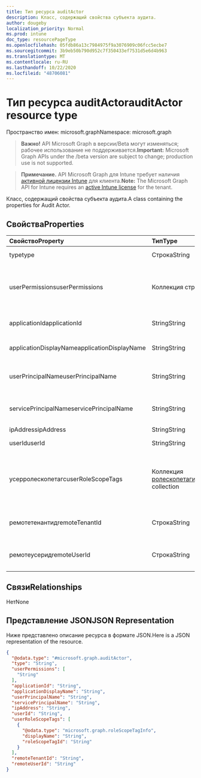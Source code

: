 ```yaml
---
title: Тип ресурса auditActor
description: Класс, содержащий свойства субъекта аудита.
author: dougeby
localization_priority: Normal
ms.prod: intune
doc_type: resourcePageType
ms.openlocfilehash: 05fdb86a13c7984975f9a3076909c06fcc5ecbe7
ms.sourcegitcommit: 3b9eb50b790d952c7f350433ef7531d5e6d4b963
ms.translationtype: MT
ms.contentlocale: ru-RU
ms.lasthandoff: 10/22/2020
ms.locfileid: "48706081"
---
```

# <a name="auditactor-resource-type"></a><span data-ttu-id="b8405-103">Тип ресурса auditActor</span><span class="sxs-lookup"><span data-stu-id="b8405-103">auditActor resource type</span></span>

<span data-ttu-id="b8405-104">Пространство имен: microsoft.graph</span><span class="sxs-lookup"><span data-stu-id="b8405-104">Namespace: microsoft.graph</span></span>

> <span data-ttu-id="b8405-105">**Важно!** API Microsoft Graph в версии/Beta могут изменяться; рабочее использование не поддерживается.</span><span class="sxs-lookup"><span data-stu-id="b8405-105">**Important:** Microsoft Graph APIs under the /beta version are subject to change; production use is not supported.</span></span>

> <span data-ttu-id="b8405-106">**Примечание.** API Microsoft Graph для Intune требует наличия [активной лицензии Intune](https://go.microsoft.com/fwlink/?linkid=839381) для клиента.</span><span class="sxs-lookup"><span data-stu-id="b8405-106">**Note:** The Microsoft Graph API for Intune requires an [active Intune license](https://go.microsoft.com/fwlink/?linkid=839381) for the tenant.</span></span>

<span data-ttu-id="b8405-107">Класс, содержащий свойства субъекта аудита.</span><span class="sxs-lookup"><span data-stu-id="b8405-107">A class containing the properties for Audit Actor.</span></span>

## <a name="properties"></a><span data-ttu-id="b8405-108">Свойства</span><span class="sxs-lookup"><span data-stu-id="b8405-108">Properties</span></span>
|<span data-ttu-id="b8405-109">Свойство</span><span class="sxs-lookup"><span data-stu-id="b8405-109">Property</span></span>|<span data-ttu-id="b8405-110">Тип</span><span class="sxs-lookup"><span data-stu-id="b8405-110">Type</span></span>|<span data-ttu-id="b8405-111">Описание</span><span class="sxs-lookup"><span data-stu-id="b8405-111">Description</span></span>|
|:---|:---|:---|
|<span data-ttu-id="b8405-112">type</span><span class="sxs-lookup"><span data-stu-id="b8405-112">type</span></span>|<span data-ttu-id="b8405-113">Строка</span><span class="sxs-lookup"><span data-stu-id="b8405-113">String</span></span>|<span data-ttu-id="b8405-114">Тип субъекта.</span><span class="sxs-lookup"><span data-stu-id="b8405-114">Actor Type.</span></span>|
|<span data-ttu-id="b8405-115">userPermissions</span><span class="sxs-lookup"><span data-stu-id="b8405-115">userPermissions</span></span>|<span data-ttu-id="b8405-116">Коллекция строк</span><span class="sxs-lookup"><span data-stu-id="b8405-116">String collection</span></span>|<span data-ttu-id="b8405-117">Список разрешений пользователей во время аудита.</span><span class="sxs-lookup"><span data-stu-id="b8405-117">List of user permissions when the audit was performed.</span></span>|
|<span data-ttu-id="b8405-118">applicationId</span><span class="sxs-lookup"><span data-stu-id="b8405-118">applicationId</span></span>|<span data-ttu-id="b8405-119">String</span><span class="sxs-lookup"><span data-stu-id="b8405-119">String</span></span>|<span data-ttu-id="b8405-120">ИД приложения AAD.</span><span class="sxs-lookup"><span data-stu-id="b8405-120">AAD Application Id.</span></span>|
|<span data-ttu-id="b8405-121">applicationDisplayName</span><span class="sxs-lookup"><span data-stu-id="b8405-121">applicationDisplayName</span></span>|<span data-ttu-id="b8405-122">String</span><span class="sxs-lookup"><span data-stu-id="b8405-122">String</span></span>|<span data-ttu-id="b8405-123">Имя приложения.</span><span class="sxs-lookup"><span data-stu-id="b8405-123">Name of the Application.</span></span>|
|<span data-ttu-id="b8405-124">userPrincipalName</span><span class="sxs-lookup"><span data-stu-id="b8405-124">userPrincipalName</span></span>|<span data-ttu-id="b8405-125">String</span><span class="sxs-lookup"><span data-stu-id="b8405-125">String</span></span>|<span data-ttu-id="b8405-126">Имя участника-пользователя (UPN).</span><span class="sxs-lookup"><span data-stu-id="b8405-126">User Principal Name (UPN).</span></span>|
|<span data-ttu-id="b8405-127">servicePrincipalName</span><span class="sxs-lookup"><span data-stu-id="b8405-127">servicePrincipalName</span></span>|<span data-ttu-id="b8405-128">String</span><span class="sxs-lookup"><span data-stu-id="b8405-128">String</span></span>|<span data-ttu-id="b8405-129">Имя субъекта-службы (SPN).</span><span class="sxs-lookup"><span data-stu-id="b8405-129">Service Principal Name (SPN).</span></span>|
|<span data-ttu-id="b8405-130">ipAddress</span><span class="sxs-lookup"><span data-stu-id="b8405-130">ipAddress</span></span>|<span data-ttu-id="b8405-131">String</span><span class="sxs-lookup"><span data-stu-id="b8405-131">String</span></span>|<span data-ttu-id="b8405-132">IP-адрес.</span><span class="sxs-lookup"><span data-stu-id="b8405-132">IPAddress.</span></span>|
|<span data-ttu-id="b8405-133">userId</span><span class="sxs-lookup"><span data-stu-id="b8405-133">userId</span></span>|<span data-ttu-id="b8405-134">String</span><span class="sxs-lookup"><span data-stu-id="b8405-134">String</span></span>|<span data-ttu-id="b8405-135">ИД пользователя.</span><span class="sxs-lookup"><span data-stu-id="b8405-135">User Id.</span></span>|
|<span data-ttu-id="b8405-136">усерролескопетагс</span><span class="sxs-lookup"><span data-stu-id="b8405-136">userRoleScopeTags</span></span>|<span data-ttu-id="b8405-137">Коллекция [ролескопетагинфо](../resources/intune-auditing-rolescopetaginfo.md)</span><span class="sxs-lookup"><span data-stu-id="b8405-137">[roleScopeTagInfo](../resources/intune-auditing-rolescopetaginfo.md) collection</span></span>|<span data-ttu-id="b8405-138">Список тегов области пользователя при выполнении аудита.</span><span class="sxs-lookup"><span data-stu-id="b8405-138">List of user scope tags when the audit was performed.</span></span>|
|<span data-ttu-id="b8405-139">ремотетенантид</span><span class="sxs-lookup"><span data-stu-id="b8405-139">remoteTenantId</span></span>|<span data-ttu-id="b8405-140">Строка</span><span class="sxs-lookup"><span data-stu-id="b8405-140">String</span></span>|<span data-ttu-id="b8405-141">Идентификатор удаленного клиента</span><span class="sxs-lookup"><span data-stu-id="b8405-141">Remote Tenant Id</span></span>|
|<span data-ttu-id="b8405-142">ремотеусерид</span><span class="sxs-lookup"><span data-stu-id="b8405-142">remoteUserId</span></span>|<span data-ttu-id="b8405-143">Строка</span><span class="sxs-lookup"><span data-stu-id="b8405-143">String</span></span>|<span data-ttu-id="b8405-144">Идентификатор удаленного пользователя</span><span class="sxs-lookup"><span data-stu-id="b8405-144">Remote User Id</span></span>|

## <a name="relationships"></a><span data-ttu-id="b8405-145">Связи</span><span class="sxs-lookup"><span data-stu-id="b8405-145">Relationships</span></span>
<span data-ttu-id="b8405-146">Нет</span><span class="sxs-lookup"><span data-stu-id="b8405-146">None</span></span>

## <a name="json-representation"></a><span data-ttu-id="b8405-147">Представление JSON</span><span class="sxs-lookup"><span data-stu-id="b8405-147">JSON Representation</span></span>
<span data-ttu-id="b8405-148">Ниже представлено описание ресурса в формате JSON.</span><span class="sxs-lookup"><span data-stu-id="b8405-148">Here is a JSON representation of the resource.</span></span>
<!-- {
  "blockType": "resource",
  "@odata.type": "microsoft.graph.auditActor"
}
-->
``` json
{
  "@odata.type": "#microsoft.graph.auditActor",
  "type": "String",
  "userPermissions": [
    "String"
  ],
  "applicationId": "String",
  "applicationDisplayName": "String",
  "userPrincipalName": "String",
  "servicePrincipalName": "String",
  "ipAddress": "String",
  "userId": "String",
  "userRoleScopeTags": [
    {
      "@odata.type": "microsoft.graph.roleScopeTagInfo",
      "displayName": "String",
      "roleScopeTagId": "String"
    }
  ],
  "remoteTenantId": "String",
  "remoteUserId": "String"
}
```






